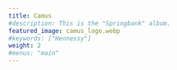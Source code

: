 ```yaml
---
title: Camus
#description: This is the "Springbank" album.
featured_image: camus_logo.webp
#keywords: ["Hennessy"]
weight: 2
#menus: "main"
---
```

